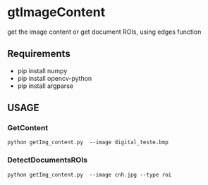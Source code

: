 # gtImageContent
get the image content or get document ROIs, using edges function

## Requirements
- pip install numpy
- pip install opencv-python
- pip install argparse

## USAGE

### GetContent
```
python getImg_content.py  --image digital_teste.bmp
```

### DetectDocumentsROIs
```
python getImg_content.py  --image cnh.jpg --type roi
```
